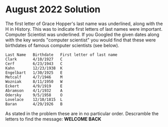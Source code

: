 # August 2022 Solution

The first letter of Grace Hopper's last name was underlined, along with the H in History.  This was to indicate first letters of last names were important.  Computer Scientist was underlined.  If you Googled the given dates along with the key words "computer scientist" you would find that these were birthdates of famous computer scientists (see below).  
```
Last Name   Birthdate   First letter of last name
Clark	    4/10/1927	C
Cerf	    6/23/1943	C
Kahn	    12/23/1938	K
Engelbart	1/30/1925	E
Metcalf	    4/7/1946	M
Wozniak	    8/11/1950	W
Eckert	    4/9/1919	E
Abramson	4/1/1932	A
Odersky	    9/5/1958	O
Lovelace	12/10/1815	L
Baran	    4/29/1926	B
```

As stated in the problem these are in no particular order.  Descramble the letters to find the message: **WELCOME BACK**